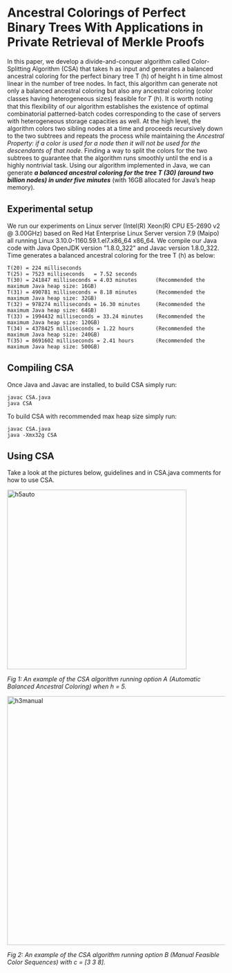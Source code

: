 # Ancestral Colorings of Perfect Binary Trees With Applications in Private Retrieval of Merkle Proofs

In this paper, we develop a divide-and-conquer algorithm called Color-Splitting Algorithm (CSA) that takes h as input and generates a balanced ancestral coloring for the perfect binary tree T (h) of height h in time almost linear in the number of tree nodes. In fact, this algorithm can generate not only a balanced ancestral coloring but also any ancestral coloring (color classes having heterogeneous sizes) feasible for 𝑇 (ℎ). It is worth noting that this flexibility of our algorithm establishes the existence of optimal combinatorial patterned-batch codes corresponding to the case of servers with heterogeneous storage capacities as well. At the high level, the algorithm colors two sibling nodes at a time and proceeds recursively down to the two subtrees and repeats the process while maintaining the *Ancestral Property: if a color is used for a node then it will not be used for the descendants of that node*. Finding a way to split the colors for the two subtrees to guarantee that the algorithm runs smoothly until the end is a highly nontrivial task. Using our algorithm implemented in Java, we can generate ***a balanced ancestral coloring for the tree T (30) (around two billion nodes) in under five minutes*** (with 16GB allocated for Java’s heap memory).

## Experimental setup

We run our experiments on Linux server (Intel(R) Xeon(R) CPU E5-2690 v2 @ 3.00GHz) based on Red Hat Enterprise Linux Server version 7.9 (Maipo)  all running Linux 3.10.0-1160.59.1.el7.x86_64 x86_64. We compile our Java code with Java OpenJDK version "1.8.0_322" and Javac version 1.8.0_322. Time generates a balanced ancestral coloring for the tree T (h) as below:


    T(20) = 224 milliseconds
    T(25) = 7523 milliseconds   = 7.52 seconds
    T(30) = 241847 milliseconds = 4.03 minutes      (Recommended the maximum Java heap size: 16GB)
    T(31) = 490781 milliseconds = 8.18 minutes      (Recommended the maximum Java heap size: 32GB)
    T(32) = 978274 milliseconds = 16.30 minutes     (Recommended the maximum Java heap size: 64GB)
    T(33) = 1994432 milliseconds = 33.24 minutes    (Recommended the maximum Java heap size: 120GB)
    T(34) = 4378425 milliseconds = 1.22 hours       (Recommended the maximum Java heap size: 240GB)
    T(35) = 8691602 milliseconds = 2.41 hours       (Recommended the maximum Java heap size: 500GB)

## Compiling CSA
Once Java and Javac are installed, to build CSA simply run:

    javac CSA.java
    java CSA

To build CSA with recommended max heap size simply run:

    javac CSA.java
    java -Xmx32g CSA

## Using CSA

Take a look at the pictures below, guidelines and in CSA.java comments for how to use CSA.  

<img width="415" alt="h5auto" src="https://user-images.githubusercontent.com/102839948/161372568-85df8aed-6424-4977-9853-722879624efe.png">

*Fig 1: An example of the CSA algorithm running option A (Automatic Balanced Ancestral Coloring) when h = 5.*


<img width="575" alt="h3manual" src="https://user-images.githubusercontent.com/102839948/161372572-773c693e-bd18-4a97-b979-00bbc393fce9.png">

*Fig 2: An example of the CSA algorithm running option B (Manual Feasible Color Sequences) with c = [3 3 8].*

